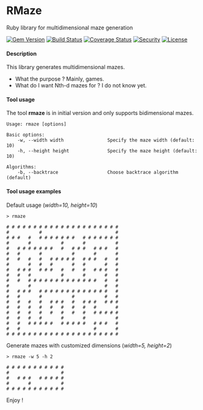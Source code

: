 # RMaze
Ruby library for multidimensional maze generation

[![Gem Version](https://img.shields.io/gem/v/rmaze.png)](https://rubygems.org/gems/rmaze)
[![Build Status](http://travis-ci.org/pedrohml/rmaze.png)](http://travis-ci.org/pedrohml/rmaze)
[![Coverage Status](https://img.shields.io/coveralls/pedrohml/rmaze.png)](https://coveralls.io/github/pedrohml/rmaze)
[![Security](http://hakiri.io/github/pedrohml/rmaze/master.svg)](https://hakiri.io/github/pedrohml/rmaze/master)
[![License](https://img.shields.io/github/license/pedrohml/rmaze.png)](https://github.com/pedrohml/rmaze/blob/master/LICENSE.txt)

#### Description
This library generates multidimensional mazes.

- What the purpose ? Mainly, games.
- What do I want Nth-d mazes for ? I do not know yet.

#### Tool usage
The tool **rmaze** is in initial version and only supports bidimensional mazes.

```
Usage: rmaze [options]

Basic options:
    -w, --width width                Specify the maze width (default: 10)
	-h, --height height              Specify the maze height (default: 10)

Algorithms:
	-b, --backtrace                  Choose backtrace algorithm (default)
```

#### Tool usage examples

Default usage (*width=10, height=10*)
```
> rmaze

# # # # # # # # # # # # # # # # # # # # #
#           #                           #
# # #   #   # # # # # # #   # # # # # # #
#       #           #       #           #
#   # # # # # # #   #   # # #   # # #   #
#   #       #           #       #       #
#   #   #   #   # # # # #   # # #   #   #
#       #   #   #       #   #       #   #
#   # # #   # # #   #   #   #   # # #   #
#   #   #           #       #       #   #
#   #   # # # # # # # # # # # # #   #   #
#       #                           #   #
#   # # #   # # # # # # # # # # # # #   #
#   #       #           #           #   #
#   #   #   #   # # #   #   # # #   # # #
#   #   #   #   #   #   #   #   #       #
#   #   #   #   #   #   #   #   # # # # #
#   #   #   #       #       #           #
#   #   # # # # #   # # # # #   # # #   #
#   #                           #       #
# # # # # # # # # # # # # # # # # # # # #
```

Generate mazes with customized dimensions (*width=5, height=2*)
```
> rmaze -w 5 -h 2

# # # # # # # # # # #
#                   #
#   # # #   # # # # #
#       #           #
# # # # # # # # # # #
```

Enjoy !

